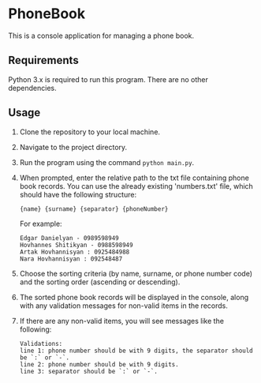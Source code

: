# PhoneBook

This is a console application for managing a phone book.

## Requirements

Python 3.x is required to run this program. There are no other dependencies.

## Usage

1. Clone the repository to your local machine.
2. Navigate to the project directory.
3. Run the program using the command `python main.py`.
4. When prompted, enter the relative path to the txt file containing phone book records. You can use the already existing 'numbers.txt' file, which should have the following structure:
   
    ```
    {name} {surname} {separator} {phoneNumber}
    ```
   
    For example:
    
    ```
    Edgar Danielyan - 0989598949
    Hovhannes Shitikyan - 0988598949
    Artak Hovhannisyan : 0925484988
    Nara Hovhannisyan : 092548487
    ```
    
5. Choose the sorting criteria (by name, surname, or phone number code) and the sorting order (ascending or descending).
6. The sorted phone book records will be displayed in the console, along with any validation messages for non-valid items in the records.
7. If there are any non-valid items, you will see messages like the following:

    ```
    Validations:
    line 1: phone number should be with 9 digits, the separator should be `:` or `-`.
    line 2: phone number should be with 9 digits.
    line 3: separator should be `:` or `-`.
    ```